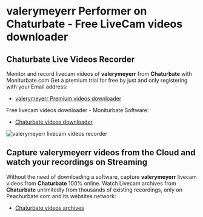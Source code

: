 # valerymeyerr Performer on Chaturbate - Free LiveCam videos downloader

## Chaturbate Live Videos Recorder

Monitor and record livecam videos of **valerymeyerr** from **Chaturbate** with Moniturbate.com
Get a premium trial for free by just and only registering with your Email address:
* [valerymeyerr Premium videos downloader](https://moniturbate.com/request-demo-licence-key.html)

Free livecam videos downloader - Moniturbate Software:
* [Chaturbate videos downloader](https://moniturbate.com/moniturbate-download-software.html)

![valerymeyerr livecam videos recorder](https://peachurnet.com/templates/moniturbate-software.png)


## Capture valerymeyerr videos from the Cloud and watch your recordings on Streaming

Without the need of downloading a software, capture **valerymeyerr** livecam videos from **Chaturbate** 100% online.
Watch Livecam archives from **Chaturbate** unlimitedly from thousands of existing recordings, only on Peachurbate.com and its websites network:
* [Chaturbate videos archives](https://peachurnet.com/)